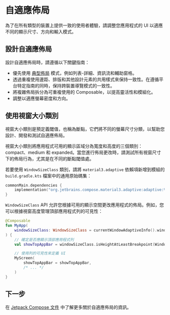 # 自適應佈局

為了在所有類型的裝置上提供一致的使用者體驗，請調整您應用程式的 UI 以適應不同的顯示尺寸、方向和輸入模式。

## 設計自適應佈局

設計自適應佈局時，請遵循以下關鍵指南：

*   優先使用 [典型佈局](https://developer.android.com/develop/ui/compose/layouts/adaptive/canonical-layouts) 模式，例如列表-詳細、資訊流和輔助窗格。
*   透過重複使用邊距、排版和其他設計元素的共用樣式來保持一致性。在遵循平台特定指南的同時，保持跨裝置導覽模式的一致性。
*   將複雜佈局拆分為可重複使用的 Composable，以提高靈活性和模組化。
*   調整以適應螢幕密度和方向。

## 使用視窗大小類別

視窗大小類別是預定義閾值，也稱為斷點，它們將不同的螢幕尺寸分類，以幫助您設計、開發和測試自適應佈局。

視窗大小類別將應用程式可用的顯示區域分為寬度和高度的三個類別：compact、medium 和 expanded。當您進行佈局更改時，請測試所有視窗尺寸下的佈局行為，尤其是在不同的斷點閾值處。

若要使用 `WindowSizeClass` 類別，請將 `material3.adaptive` 依賴項新增到模組的 `build.gradle.kts` 檔案中的通用原始碼集：

```kotlin
commonMain.dependencies {
    implementation("org.jetbrains.compose.material3.adaptive:adaptive:%org.jetbrains.compose.material3.adaptive%")
}
```

`WindowSizeClass` API 允許您根據可用的顯示空間更改應用程式的佈局。例如，您可以根據視窗高度管理頂部應用程式列的可見性：

```kotlin
@Composable
fun MyApp(
    windowSizeClass: WindowSizeClass = currentWindowAdaptiveInfo().windowSizeClass
) {
    // 確定是否應顯示頂部應用程式列
    val showTopAppBar = windowSizeClass.isHeightAtLeastBreakpoint(WindowSizeClass.HEIGHT_DP_MEDIUM_LOWER_BOUND)

    // 使用列的可見性來定義 UI 
    MyScreen(
        showTopAppBar = showTopAppBar,
        /* ... */
    )
}
```

<!--- waiting for a page about @Preview and hot reload
## Previewing layouts

We have three different @Preview:

* Android-specific, for `androidMain`, from Android Studio.
* Separate desktop annotation plugin with our own implementation (only for desktop source set) + uiTooling plugin.
* Common annotation, also supported in Android Studio, works for Android only but from common code.
-->

## 下一步

在 [Jetpack Compose 文件](https://developer.android.com/develop/ui/compose/layouts/adaptive) 中了解更多關於自適應佈局的資訊。